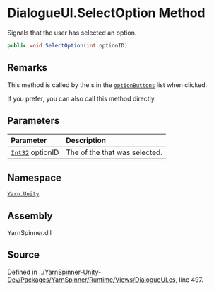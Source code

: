 # DialogueUI.SelectOption Method

Signals that the user has selected an option.


```csharp
public void SelectOption(int optionID)
```
## Remarks

This method is called by the <see cref="!:Button"></see>s in the [`optionButtons`](/api/csharp/yarn.unity/dialogueui.optionbuttons.md) list when clicked.

If you prefer, you can also call this method directly.


## Parameters
|Parameter|Description|
|:---|:---|
|[`Int32`](https://docs.microsoft.com/dotnet/api/System.Int32) optionID|The <see cref="!:OptionSet.Option.ID"></see> of the <see cref="!:OptionSet.Option"></see> that was selected.|


## Namespace
[`Yarn.Unity`](/api/csharp/yarn.unity/README.md)

## Assembly
YarnSpinner.dll

## Source
Defined in [../YarnSpinner-Unity-Dev/Packages/YarnSpinner/Runtime/Views/DialogueUI.cs](https://github.com/YarnSpinnerTool/YarnSpinner-Unity//blob/develop/Runtime/Views/DialogueUI.cs#L497), line 497.
